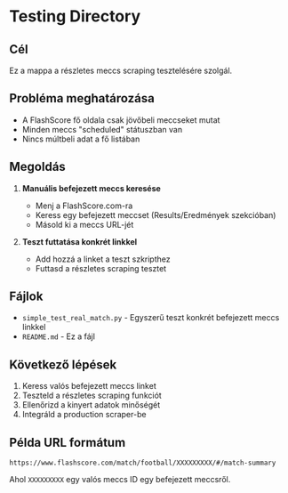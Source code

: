 # Testing Directory

## Cél
Ez a mappa a részletes meccs scraping tesztelésére szolgál.

## Probléma meghatározása
- A FlashScore fő oldala csak jövőbeli meccseket mutat
- Minden meccs "scheduled" státuszban van
- Nincs múltbeli adat a fő listában

## Megoldás
1. **Manuális befejezett meccs keresése**
   - Menj a FlashScore.com-ra
   - Keress egy befejezett meccset (Results/Eredmények szekcióban)
   - Másold ki a meccs URL-jét

2. **Teszt futtatása konkrét linkkel**
   - Add hozzá a linket a teszt szkripthez
   - Futtasd a részletes scraping tesztet

## Fájlok

- `simple_test_real_match.py` - Egyszerű teszt konkrét befejezett meccs linkkel
- `README.md` - Ez a fájl

## Következő lépések

1. Keress valós befejezett meccs linket
2. Teszteld a részletes scraping funkciót
3. Ellenőrizd a kinyert adatok minőségét
4. Integráld a production scraper-be

## Példa URL formátum

```
https://www.flashscore.com/match/football/XXXXXXXXX/#/match-summary
```

Ahol `XXXXXXXXX` egy valós meccs ID egy befejezett meccsről.
